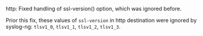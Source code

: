 http: Fixed handling of ssl-version() option, which was ignored before.

Prior this fix, these values of `ssl-version` in http destination were ignored by syslog-ng:
`tlsv1_0`, `tlsv1_1`, `tlsv1_2`, `tlsv1_3`.
